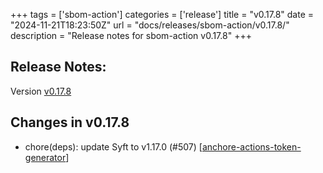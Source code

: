 +++
tags = ['sbom-action']
categories = ['release']
title = "v0.17.8"
date = "2024-11-21T18:23:50Z"
url = "docs/releases/sbom-action/v0.17.8/"
description = "Release notes for sbom-action v0.17.8"
+++

## Release Notes:
Version [v0.17.8](https://github.com/anchore/sbom-action/releases/tag/v0.17.8)

## Changes in v0.17.8

- chore(deps): update Syft to v1.17.0 (#507) [[anchore-actions-token-generator](https://github.com/anchore-actions-token-generator)]
